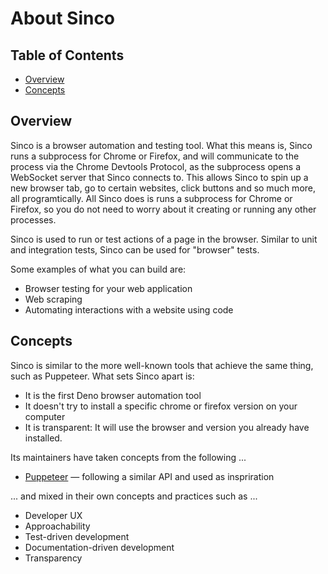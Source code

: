 # About Sinco

## Table of Contents

- [Overview](#overview)
- [Concepts](#concepts)

## Overview

Sinco is a browser automation and testing tool. What this means is, Sinco runs a
subprocess for Chrome or Firefox, and will communicate to the process via the
Chrome Devtools Protocol, as the subprocess opens a WebSocket server that Sinco
connects to. This allows Sinco to spin up a new browser tab, go to certain
websites, click buttons and so much more, all programtically. All Sinco does is
runs a subprocess for Chrome or Firefox, so you do not need to worry about it
creating or running any other processes.

Sinco is used to run or test actions of a page in the browser. Similar to unit
and integration tests, Sinco can be used for "browser" tests.

Some examples of what you can build are:

- Browser testing for your web application
- Web scraping
- Automating interactions with a website using code

## Concepts

Sinco is similar to the more well-known tools that achieve the same thing, such
as Puppeteer. What sets Sinco apart is:

- It is the first Deno browser automation tool
- It doesn't try to install a specific chrome or firefox version on your
  computer
- It is transparent: It will use the browser and version you already have
  installed.

Its maintainers have taken concepts from the following ...

- [Puppeteer](https://pptr.dev/) — following a similar API and used as
  inspriration

... and mixed in their own concepts and practices such as ...

- Developer UX
- Approachability
- Test-driven development
- Documentation-driven development
- Transparency
